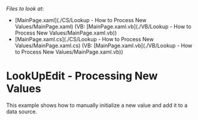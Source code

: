 <!-- default file list -->
*Files to look at*:

* [MainPage.xaml](./CS/Lookup - How to Process New Values/MainPage.xaml) (VB: [MainPage.xaml.vb](./VB/Lookup - How to Process New Values/MainPage.xaml.vb))
* [MainPage.xaml.cs](./CS/Lookup - How to Process New Values/MainPage.xaml.cs) (VB: [MainPage.xaml.vb](./VB/Lookup - How to Process New Values/MainPage.xaml.vb))
<!-- default file list end -->
# LookUpEdit - Processing New Values


<p>This example shows how to manually initialize a new value and add it to a data source.</p><br />


<br/>



